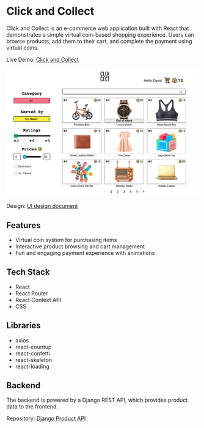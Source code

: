 # Click and Collect

Click and Collect is an e-commerce web application built with React that demonstrates a simple virtual coin-based shopping experience. Users can browse products, add them to their cart, and complete the payment using virtual coins.

Live Demo: [Click and Collect](https://click-and-collect2.netlify.app/)

![Click and Collect Screenshot](./src/assets/images/screenshot.jpg)

Design: [UI design document](https://docs.google.com/document/d/15QnEV2ltNrihVLnw0BZcTojHMTiw-c-2lqL-opQrZA8/edit?usp=sharing)

## Features

- Virtual coin system for purchasing items
- Interactive product browsing and cart management
- Fun and engaging payment experience with animations

## Tech Stack

- React
- React Router
- React Context API
- CSS

## Libraries

- axios
- react-countup
- react-confetti
- react-skeleton
- react-loading

## Backend

The backend is powered by a Django REST API, which provides product data to the frontend.

Repository: [Django Product API](https://github.com/taekim-dev/product-api)
